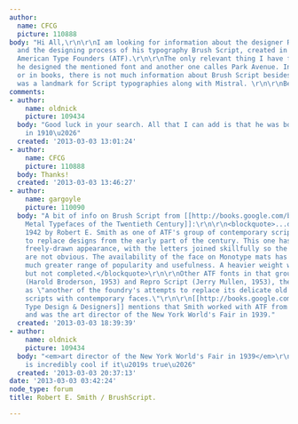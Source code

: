 ```yaml
---
author:
  name: CFCG
  picture: 110888
body: "Hi All,\r\n\r\nI am looking for information about the designer Robert E. Smith
  and the designing process of his typography Brush Script, created in 1942 for the
  American Type Founders (ATF).\r\n\r\nThe only relevant thing I have found is that
  he designed the mentioned font and another one calles Park Avenue. In the internet
  or in books, there is not much information about Brush Script besides stating it
  was a landmark for Script typographies along with Mistral. \r\n\r\nBest,\r\n\r\n--\r\nCFCG"
comments:
- author:
    name: oldnick
    picture: 109434
  body: "Good luck in your search. All that I can add is that he was born in Chicago
    in 1910\u2026"
  created: '2013-03-03 13:01:24'
- author:
    name: CFCG
    picture: 110888
  body: Thanks!
  created: '2013-03-03 13:46:27'
- author:
    name: gargoyle
    picture: 110090
  body: "A bit of info on Brush Script from [[http://books.google.com/books?id=BYjgAAAAMAAJ|American
    Metal Typefaces of the Twentieth Century]]:\r\n\r\n<blockquote>...designed in
    1942 by Robert E. Smith as one of ATF's group of contemporary scripts, intended
    to replace designs from the early part of the century. This one has a handlettered,
    freely-drawn appearance, with the letters joined skillfully so the connections
    are not obvious. The availability of the face on Monotype mats has given it a
    much greater range of popularity and usefulness. A heavier weight was projected
    but not completed.</blockquote>\r\n\r\nOther ATF fonts in that group include Brody
    (Harold Broderson, 1953) and Repro Script (Jerry Mullen, 1953), the latter described
    as \"another of the foundry's attempts to replace its delicate old traditional
    scripts with contemporary faces.\"\r\n\r\n[[http://books.google.com/books?id=alglQxkHi-wC|American
    Type Design & Designers]] mentions that Smith worked with ATF from 1933 to 1942
    and was the art director of the New York World's Fair in 1939."
  created: '2013-03-03 18:39:39'
- author:
    name: oldnick
    picture: 109434
  body: "<em>art director of the New York World's Fair in 1939</em>\r\n\r\nWow: that
    is incredibly cool if it\u2019s true\u2026"
  created: '2013-03-03 20:37:13'
date: '2013-03-03 03:42:24'
node_type: forum
title: Robert E. Smith / BrushScript.

---
```

